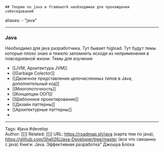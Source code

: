 	## Теория по java и framework необходимая для прохождения собеседований

aliases: 
	- "java"

---

### Java 
Необходимо для java разработчика. Тут бывает higload. Тут будут темы которые плохо знаю и тяжело запомнить исходя из неприменения в повседневной жизни.
Темы для изучения
- [[JVM,  Архитектура JVM]]
- [[Garbage Colector]]
- [[Двоичное представления целочисленных типов в Java, дополнительный код]]
- [[Многопоточность]]
- [[Концепции ООП]]
- [[Шаблонное проектирование]]
- [[Дизайн паттерны]]
- [[Архитектурные паттерны]]
- 

---
Tags: #java #develop  
Author: [[]]
Related: [[]]
URL: https://roadmap.sh/java (карта тем по java), https://github.com/Shell26/Java-Developer/tree/master (все что связанно с java)
Книги: Java. Эффективная разработка" Джошуа Блоха